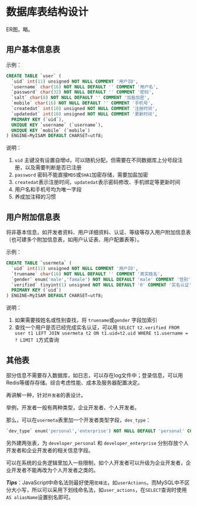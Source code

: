 # 数据库表结构设计

ER图，略。

## 用户基本信息表

示例：

```sql
CREATE TABLE `user` (
  `uid` int(11) unsigned NOT NULL COMMENT '用户ID',
  `username` char(16) NOT NULL DEFAULT '' COMMENT '用户名',
  `password` char(32) NOT NULL DEFAULT '' COMMENT '密码',
  `salt` char(8) NOT NULL DEFAULT '' COMMENT '加盐加密',
  `mobile` char(16) NOT NULL DEFAULT '' COMMENT '手机号',
  `createdat` int(10) unsigned NOT NULL COMMENT '注册时间',
  `updatedat` int(10) unsigned NOT NULL COMMENT '更新时间',
  PRIMARY KEY (`uid`),
  UNIQUE KEY `username` (`username`),
  UNIQUE KEY `mobile` (`mobile`)
) ENGINE=MyISAM DEFAULT CHARSET=utf8;
```

说明：

1. `uid` 主键没有设置自增id，可以随机分配，但需要在不同数据库上分号段注册，以及需要判断是否已注册
2. `password` 密码不能直接`MD5`或`SHA1`加密存储，需要加盐加密
3. `createdat`表示注册时间，`updatedat`表示密码修改、手机绑定等更新时间
4. 用户名和手机号均为唯一字段
5. 养成加注释的习惯

## 用户附加信息表

将非基本信息，如开发者资料、用户详细资料、认证、等级等存入用户附加信息表（也可建多个附加信息表，如用户认证表、用户配置表等）。

示例：

```sql
CREATE TABLE `usermeta` (
  `uid` int(11) unsigned NOT NULL COMMENT '用户ID',
  `truename` char(16) NOT NULL DEFAULT '' COMMENT '真实姓名',
  `gender` enum('male','famale') NOT NULL DEFAULT 'male' COMMENT '性别',
  `verified` tinyint(1) unsigned NOT NULL DEFAULT '0' COMMENT '实名认证',
  PRIMARY KEY (`uid`)
) ENGINE=MyISAM DEFAULT CHARSET=utf8;
```

说明：

1. 如果需要按姓名或性别查找，将 `truename`或`gender` 字段加索引
2. 查找一个用户是否已经完成实名认证，可以用 `SELECT t2.verified FROM user t1 LEFT JOIN usermeta t2 ON t1.uid=t2.uid WHERE t1.username = ? LIMIT 1`方式查询

## 其他表

部分信息不需要存入数据库，如日志，可以存在log文件中；登录信息，可以用Redis等缓存存储。综合考虑性能、成本及服务器配置决定。


再讲解一种，针对`开发者`的表设计。

举例，开发者一般有两种类型，企业开发者、个人开发者。

那么，可以在`usermeta`表里加一个开发者类型字段，`dev_type`：

```sql
`dev_type` enum('personal','enterprise') NOT NULL DEFAULT 'personal' COMMENT '开发者类型'
```

另外建两张表，为 `developer_personal` 和 `developer_enterprise` 分别存放个人开发者和企业开发者的相关信息字段。

可以在系统的业务逻辑里加入一些限制，如个人开发者可以升级为企业开发者，企业开发者不能再改为个人开发者之类的。

***Tips***：JavaScript中命名法则最好使用`驼峰法`，如`userActions`。而MySQL中不区分大小写，所以可以采用下划线命名法，如`user_actions`，在`SELECT`查询时使用`AS aliasName`设置别名即可。
